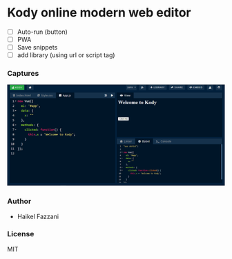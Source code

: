 # Kody online modern web editor

- [ ] Auto-run (button)
- [ ] PWA
- [ ] Save snippets
- [ ] add library (using url or script tag)

### Captures
![](/src/img/editor.png)

### Author
- Haikel Fazzani

### License
MIT